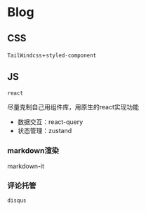 # Blog
## CSS

`TailWindcss`+`styled-component`
## JS

`react`

尽量克制自己用组件库，用原生的react实现功能

- 数据交互：react-query
- 状态管理：zustand

### markdown渲染
markdown-it


### 评论托管
`disqus`